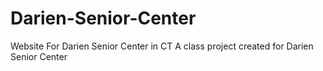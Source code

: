 # Darien-Senior-Center
Website For Darien Senior Center in CT
A class project created for Darien Senior Center
